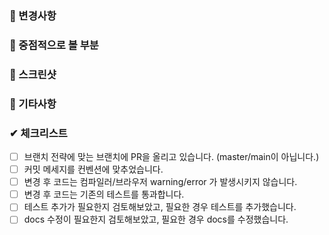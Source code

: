 ### 📃 변경사항

### 📌 중점적으로 볼 부분

### 🎇 스크린샷

### 💫 기타사항

### ✔ 체크리스트

- [ ] 브랜치 전략에 맞는 브랜치에 PR을 올리고 있습니다. (master/main이 아닙니다.)
- [ ] 커밋 메세지를 컨벤션에 맞추었습니다.
- [ ] 변경 후 코드는 컴파일러/브라우저 warning/error 가 발생시키지 않습니다.
- [ ] 변경 후 코드는 기존의 테스트를 통과합니다.
- [ ] 테스트 추가가 필요한지 검토해보았고, 필요한 경우 테스트를 추가했습니다.
- [ ] docs 수정이 필요한지 검토해보았고, 필요한 경우 docs를 수정했습니다.
